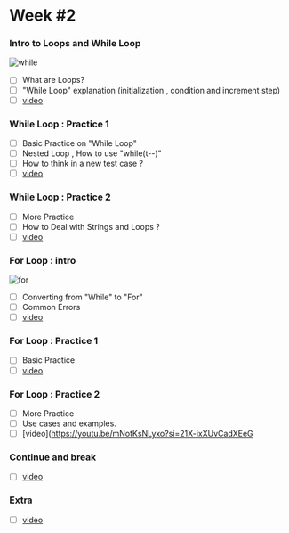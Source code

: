 # Week #2


### Intro to Loops and While Loop
 ![while](https://media.geeksforgeeks.org/wp-content/uploads/20220927171802/WhileloopinC2.png)
- [ ] What are Loops?
- [ ] "While Loop" explanation (initialization , condition and increment step)
- [ ] [video](https://youtu.be/qVBi98-XJ3s?si=nZAunvO6qE7yGFYR)
### While Loop : Practice 1
- [ ] Basic Practice on "While Loop"
- [ ]  Nested Loop , How to use "while(t--)"
- [ ]  How to think in a new test case ? 
- [ ] [video](https://youtu.be/yjzB3-CxWmE?si=4YjApTFQEnpkd3hl)

### While Loop : Practice 2
- [ ] More Practice
- [ ] How to Deal with Strings and Loops ?
- [ ] [video](https://www.youtube.com/watch?v=yLNNnX59jO8&list=PLPt2dINI2MIbwnEoeHZnUHeUHjTd8x4F3&index=13) 

### For Loop : intro
![for](https://i.postimg.cc/MpZBwKx3/image.png)
- [ ] Converting from "While" to "For"
- [ ] Common Errors
- [ ] [video](https://youtu.be/LsBZvL4-KuE?si=-Dby-IDSFQLDVPli)

### For Loop : Practice 1
- [ ] Basic Practice
- [ ] [video](https://youtu.be/_kjcb7w220c?si=dd4CxQs9CUHFDXbp)

### For Loop : Practice 2
- [ ] More Practice
- [ ] Use cases and examples.
- [ ] [video](https://youtu.be/mNotKsNLyxo?si=21X-ixXUvCadXEeG

### Continue and break
- [ ] [video](https://youtu.be/z6RiKl9-eao?si=HKAudSv4wp5Nkbkh)
### Extra
- [ ] [video](https://www.youtube.com/watch?v=YjiSuzc2pAM)


